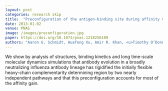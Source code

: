 ```yaml
---
layout: post
categories: research skip
title:  "Preconfiguration of the antigen-binding site during affinity maturation of a broadly neutralizing influenza virus antibody"
date: 2013-01-02
venue: PNAS
image: /images/preconfiguration.jpg
paper: https://doi.org/10.1073/pnas.1218256109
authors: "Aaron G. Schmidt, Huafeng Xu, Amir R. Khan, <u>Timothy O’Donnell</u>, Surender Khurana, Lisa R. King, Jody Manischewitz, Hana Golding, Pirada Suphaphiphat, Andrea Carfi, Ethan C. Settembre, Philip R. Dormitzer, Thomas B. Kepler, Ruijun Zhang, M. Anthony Moody, Barton F. Haynes, Hua-Xin Liao, David E. Shaw, and Stephen C. Harrison"
---
```

We show by analysis of structures, binding kinetics and long time-scale molecular
dynamics simulations that antibody evolution in a broadly neutralizing influenza
antibody lineage has rigidified the initially flexible heavy-chain complementarity
determining region by two nearly independent pathways and that this preconfiguration accounts for most of the affinity gain. 
